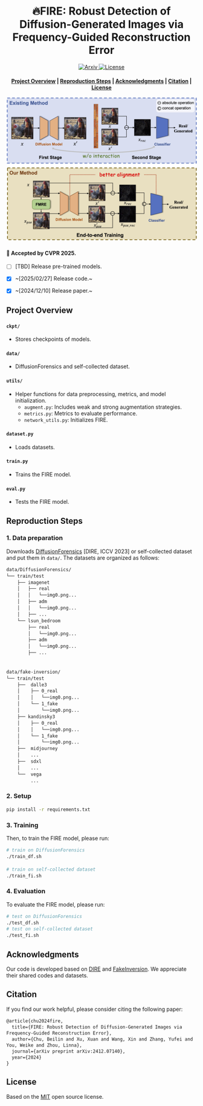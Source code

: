 <h1 align="center">🔥FIRE: Robust Detection of Diffusion-Generated Images via Frequency-Guided
Reconstruction Error </h1>
<p align="center">
    <a href="https://arxiv.org/abs/2412.07140">
        <img alt="Arxiv" src="https://img.shields.io/badge/arXiv-2412.07140-b31b1b.svg">
    </a>
    <a href="https://github.com/mengyougithub/FinBERT2-Suits/blob/master/LICENSE">
        <img alt="License" src="https://img.shields.io/badge/LICENSE-MIT-green">
    </a>

<h4 align="center">
    <p>
        <a href="#Project Overview">Project Overview</a> |
        <a href="#Reproduction Steps">Reproduction Steps</a> |
        <a href=#Acknowledgments>Acknowledgments</a> |
        <a href="#citation">Citation</a> |
        <a href="#license">License</a> 
    <p>
</h4>

<p align="center">
<img src="./figure0.jpg" alt="projects" width="600"/>
</p>

#### 🎊 Accepted by CVPR 2025.
- [ ] [TBD] Release pre-trained models.
- [x] ~[2025/02/27] Release code.~
- [x] ~[2024/12/10] Release paper.~


## <a id="Project Overview"></a>Project Overview

#### `ckpt/`

- Stores checkpoints of models.

#### `data/`

- DiffusionForensics and self-collected dataset.

#### `utils/`

- Helper functions for data preprocessing, metrics, and model initialization.
    - `augment.py`: Includes weak and strong augmentation strategies.
    - `metrics.py`: Metrics to evaluate performance.
    - `network_utils.py`: Initializes FIRE.

#### `dataset.py`

- Loads datasets.

#### `train.py`

- Trains the FIRE model.

#### `eval.py`

- Tests the FIRE model.

## <a id="Reproduction Steps"></a>Reproduction Steps
### 1. Data preparation

Downloads [DiffusionForensics](https://github.com/ZhendongWang6/DIRE) [DIRE, ICCV 2023] or self-collected dataset and put them in `data/`. The datasets are organized as follows:

```bash
data/DiffusionForensics/
└── train/test
    ├── imagenet
    │   ├── real
    │   │   └──img0.png...
    │   ├── adm
    │   │   └──img0.png...
    │   ├── ...
    └── lsun_bedroom
        ├── real
        │   └──img0.png...
        ├── adm
        │   └──img0.png...
        ├── ...


data/fake-inversion/
└── train/test
    ├──  dalle3
    │    ├── 0_real
    │    │   └──img0.png...
    │    └── 1_fake
    │        └──img0.png...
    ├── kandinsky3
    │    ├── 0_real
    │    │   └──img0.png...
    │    └── 1_fake
    │        └──img0.png...
    ├──  midjourney
    │    ...
    ├──  sdxl
    │    ...
    └──  vega
         ...
```

### 2. Setup

```bash
pip install -r requirements.txt
```

### 3. **Training**

Then, to train the FIRE model, please run:

```bash
# train on DiffusionForensics
./train_df.sh

# train on self-collected dataset
./train_fi.sh
```

### 4. **Evaluation**

To evaluate the FIRE model, please run:

```bash
# test on DiffusionForensics
./test_df.sh
# test on self-collected dataset
./test_fi.sh
```

## <a id="Acknowledgments"></a>Acknowledgments
Our code is developed based on [DIRE](https://github.com/ZhendongWang6/DIRE) and [FakeInversion](https://fake-inversion.github.io). We appreciate their shared codes and datasets.

## <a id="Citation"></a>Citation

If you find our work helpful, please consider citing the following paper:
```
@article{chu2024fire,
  title={FIRE: Robust Detection of Diffusion-Generated Images via Frequency-Guided Reconstruction Error},
  author={Chu, Beilin and Xu, Xuan and Wang, Xin and Zhang, Yufei and You, Weike and Zhou, Linna},
  journal={arXiv preprint arXiv:2412.07140},
  year={2024}
}
```
## <a id="License"></a>License
Based on the [MIT](LICENSE) open source license.
